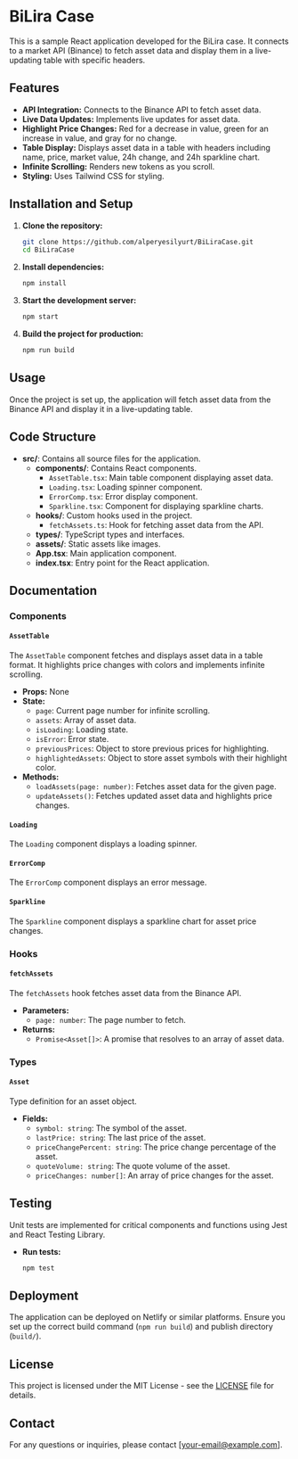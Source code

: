 # BiLira Case

This is a sample React application developed for the BiLira case. It connects to a market API (Binance) to fetch asset data and display them in a live-updating table with specific headers.

## Features

- **API Integration:** Connects to the Binance API to fetch asset data.
- **Live Data Updates:** Implements live updates for asset data.
- **Highlight Price Changes:** Red for a decrease in value, green for an increase in value, and gray for no change.
- **Table Display:** Displays asset data in a table with headers including name, price, market value, 24h change, and 24h sparkline chart.
- **Infinite Scrolling:** Renders new tokens as you scroll.
- **Styling:** Uses Tailwind CSS for styling.

## Installation and Setup

1. **Clone the repository:**
   ```bash
   git clone https://github.com/alperyesilyurt/BiLiraCase.git
   cd BiLiraCase
   ```

2. **Install dependencies:**
   ```bash
   npm install
   ```

3. **Start the development server:**
   ```bash
   npm start
   ```

4. **Build the project for production:**
   ```bash
   npm run build
   ```

## Usage

Once the project is set up, the application will fetch asset data from the Binance API and display it in a live-updating table.

## Code Structure

- **src/**: Contains all source files for the application.
  - **components/**: Contains React components.
    - `AssetTable.tsx`: Main table component displaying asset data.
    - `Loading.tsx`: Loading spinner component.
    - `ErrorComp.tsx`: Error display component.
    - `Sparkline.tsx`: Component for displaying sparkline charts.
  - **hooks/**: Custom hooks used in the project.
    - `fetchAssets.ts`: Hook for fetching asset data from the API.
  - **types/**: TypeScript types and interfaces.
  - **assets/**: Static assets like images.
  - **App.tsx**: Main application component.
  - **index.tsx**: Entry point for the React application.

## Documentation

### Components

#### `AssetTable`

The `AssetTable` component fetches and displays asset data in a table format. It highlights price changes with colors and implements infinite scrolling.

- **Props:** None
- **State:**
  - `page`: Current page number for infinite scrolling.
  - `assets`: Array of asset data.
  - `isLoading`: Loading state.
  - `isError`: Error state.
  - `previousPrices`: Object to store previous prices for highlighting.
  - `highlightedAssets`: Object to store asset symbols with their highlight color.
- **Methods:**
  - `loadAssets(page: number)`: Fetches asset data for the given page.
  - `updateAssets()`: Fetches updated asset data and highlights price changes.

#### `Loading`

The `Loading` component displays a loading spinner.

#### `ErrorComp`

The `ErrorComp` component displays an error message.

#### `Sparkline`

The `Sparkline` component displays a sparkline chart for asset price changes.

### Hooks

#### `fetchAssets`

The `fetchAssets` hook fetches asset data from the Binance API.

- **Parameters:**
  - `page: number`: The page number to fetch.
- **Returns:**
  - `Promise<Asset[]>`: A promise that resolves to an array of asset data.

### Types

#### `Asset`

Type definition for an asset object.

- **Fields:**
  - `symbol: string`: The symbol of the asset.
  - `lastPrice: string`: The last price of the asset.
  - `priceChangePercent: string`: The price change percentage of the asset.
  - `quoteVolume: string`: The quote volume of the asset.
  - `priceChanges: number[]`: An array of price changes for the asset.

## Testing

Unit tests are implemented for critical components and functions using Jest and React Testing Library.

- **Run tests:**
  ```bash
  npm test
  ```

## Deployment

The application can be deployed on Netlify or similar platforms. Ensure you set up the correct build command (`npm run build`) and publish directory (`build/`).

## License

This project is licensed under the MIT License - see the [LICENSE](LICENSE) file for details.

## Contact

For any questions or inquiries, please contact [your-email@example.com].
